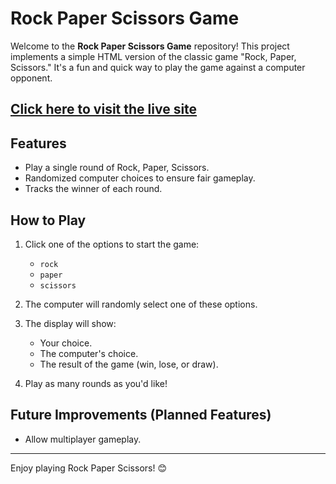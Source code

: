 # Rock Paper Scissors Game

Welcome to the **Rock Paper Scissors Game** repository! This project implements a simple HTML version of the classic game "Rock, Paper, Scissors." It's a fun and quick way to play the game against a computer opponent.

## [Click here to visit the live site](https://ajrsabet.github.io/Rock_Paper_Scissors/)

## Features

- Play a single round of Rock, Paper, Scissors.
- Randomized computer choices to ensure fair gameplay.
- Tracks the winner of each round.

## How to Play

1. Click one of the options to start the game:
   - `rock`
   - `paper`
   - `scissors`

2. The computer will randomly select one of these options.

3. The display will show:
   - Your choice.
   - The computer's choice.
   - The result of the game (win, lose, or draw).

4. Play as many rounds as you'd like!



## Future Improvements (Planned Features)

- Allow multiplayer gameplay.


---

Enjoy playing Rock Paper Scissors! 😊

